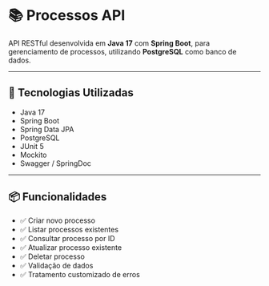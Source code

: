 # 📚 Processos API

API RESTful desenvolvida em **Java 17** com **Spring Boot**, para gerenciamento de processos, utilizando **PostgreSQL** como banco de dados.

---

## 🚀 Tecnologias Utilizadas

- Java 17
- Spring Boot
- Spring Data JPA
- PostgreSQL
- JUnit 5
- Mockito
- Swagger / SpringDoc 

---

## 📦 Funcionalidades

- ✅ Criar novo processo
- ✅ Listar processos existentes
- ✅ Consultar processo por ID
- ✅ Atualizar processo existente
- ✅ Deletar processo
- ✅ Validação de dados
- ✅ Tratamento customizado de erros

